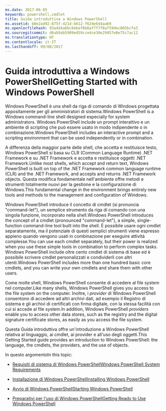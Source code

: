 ```yaml
---
ms.date: 2017-06-05
keywords: powershell,cmdlet
title: Guida introduttiva a Windows PowerShell
ms.assetid: b0e2ad92-875f-421d-b612-f624e644aa69
ms.openlocfilehash: 93a4d4a6bc0ebef6b6af7f7f8af59dec865bcfa3
ms.sourcegitcommit: d6ab9ab5909ed59cce4ce30e29457e0e75c7ac12
ms.translationtype: HT
ms.contentlocale: it-IT
ms.lasthandoff: 09/08/2017
---
```

# <a name="getting-started-with-windows-powershell"></a><span data-ttu-id="6b08d-103">Guida introduttiva a Windows PowerShell</span><span class="sxs-lookup"><span data-stu-id="6b08d-103">Getting Started with Windows PowerShell</span></span>
<span data-ttu-id="6b08d-104">Windows PowerShell è una shell da riga di comando di Windows progettata appositamente per gli amministratori di sistema.</span><span class="sxs-lookup"><span data-stu-id="6b08d-104">Windows PowerShell is a Windows command-line shell designed especially for system administrators.</span></span> <span data-ttu-id="6b08d-105">Windows PowerShell include un prompt interattivo e un ambiente di scripting che può essere usato in modo indipendente o in combinazione.</span><span class="sxs-lookup"><span data-stu-id="6b08d-105">Windows PowerShell includes an interactive prompt and a scripting environment that can be used independently or in combination.</span></span>

<span data-ttu-id="6b08d-106">A differenza della maggior parte delle shell, che accetta e restituisce testo, Windows PowerShell si basa su CLR (Common Language Runtime) .NET Framework e su .NET Framework e accetta e restituisce oggetti .NET Framework.</span><span class="sxs-lookup"><span data-stu-id="6b08d-106">Unlike most shells, which accept and return text, Windows PowerShell is built on top of the .NET Framework common language runtime (CLR) and the .NET Framework, and accepts and returns .NET Framework objects.</span></span> <span data-ttu-id="6b08d-107">Questa modifica fondamentale nell'ambiente offre metodi e strumenti totalmente nuovi per la gestione e la configurazione di Windows.</span><span class="sxs-lookup"><span data-stu-id="6b08d-107">This fundamental change in the environment brings entirely new tools and methods to the management and configuration of Windows.</span></span>

<span data-ttu-id="6b08d-108">Windows PowerShell introduce il concetto di cmdlet (si pronuncia "command-let"), un semplice strumento da riga di comando con una singola funzione, incorporato nella shell.</span><span class="sxs-lookup"><span data-stu-id="6b08d-108">Windows PowerShell introduces the concept of a cmdlet (pronounced "command-let"), a simple, single-function command-line tool built into the shell.</span></span> <span data-ttu-id="6b08d-109">È possibile usare ogni cmdlet separatamente, ma il potenziale di questi semplici strumenti viene espresso appieno quando vengono usati in combinazione per eseguire attività complesse.</span><span class="sxs-lookup"><span data-stu-id="6b08d-109">You can use each cmdlet separately, but their power is realized when you use these simple tools in combination to perform complex tasks.</span></span> <span data-ttu-id="6b08d-110">Windows PowerShell include oltre cento cmdlet di sistema di base ed è possibile scrivere cmdlet personalizzati e condividerli con altri utenti.</span><span class="sxs-lookup"><span data-stu-id="6b08d-110">Windows PowerShell includes more than one hundred basic core cmdlets, and you can write your own cmdlets and share them with other users.</span></span>

<span data-ttu-id="6b08d-111">Come molte shell, Windows PowerShell consente di accedere al file system nel computer.</span><span class="sxs-lookup"><span data-stu-id="6b08d-111">Like many shells, Windows PowerShell gives you access to the file system on the computer.</span></span> <span data-ttu-id="6b08d-112">Inoltre, i *provider* di Windows PowerShell consentono di accedere ad altri archivi dati, ad esempio il Registro di sistema e gli archivi di certificati con firma digitale, con la stessa facilità con cui si accede al file system.</span><span class="sxs-lookup"><span data-stu-id="6b08d-112">In addition, Windows PowerShell *providers* enable you to access other data stores, such as the registry and the digital signature certificate stores, as easily as you access the file system.</span></span>

<span data-ttu-id="6b08d-113">Questa Guida introduttiva offre un'introduzione a Windows PowerShell relativa al linguaggio, ai cmdlet, ai provider e all'uso degli oggetti.</span><span class="sxs-lookup"><span data-stu-id="6b08d-113">This Getting Started guide provides an introduction to Windows PowerShell: the language, the cmdlets, the providers, and the use of objects.</span></span>

<span data-ttu-id="6b08d-114">In questo argomento</span><span class="sxs-lookup"><span data-stu-id="6b08d-114">In this topic:</span></span>

- [<span data-ttu-id="6b08d-115">Requisiti di sistema di Windows PowerShell</span><span class="sxs-lookup"><span data-stu-id="6b08d-115">Windows PowerShell System Requirements</span></span>](../setup/Windows-PowerShell-System-Requirements.md)

- [<span data-ttu-id="6b08d-116">Installazione di Windows PowerShell</span><span class="sxs-lookup"><span data-stu-id="6b08d-116">Installing Windows PowerShell</span></span>](../setup/Installing-Windows-PowerShell.md)

- [<span data-ttu-id="6b08d-117">Avvio di Windows PowerShell</span><span class="sxs-lookup"><span data-stu-id="6b08d-117">Starting Windows PowerShell</span></span>](../setup/Starting-Windows-PowerShell.md)

- [<span data-ttu-id="6b08d-118">Preparativi per l'uso di Windows PowerShell</span><span class="sxs-lookup"><span data-stu-id="6b08d-118">Getting Ready to Use Windows PowerShell</span></span>](Getting-Ready-to-Use-Windows-PowerShell.md)

